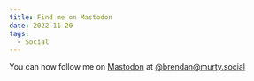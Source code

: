 ```yaml
---
title: Find me on Mastodon
date: 2022-11-20
tags:
  - Social
---
```


You can now follow me on [Mastodon](https://joinmastodon.org/) at [@brendan@murty.social](https://murty.social/@brendan)
